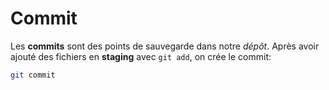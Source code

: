 # Commit

Les **commits** sont des points de sauvegarde dans notre *dépôt*.
Après avoir ajouté des fichiers en **staging** avec `git add`, on crée le commit:
```sh
git commit
```
